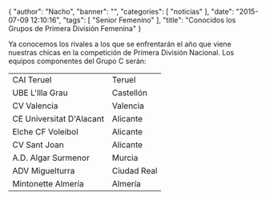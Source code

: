 {
  "author": "Nacho", 
  "banner": "", 
  "categories": [
    "noticias"
  ], 
  "date": "2015-07-09 12:10:16", 
  "tags": [
    "Senior Femenino"
  ], 
  "title": "Conocidos los Grupos de Primera División Femenina"
}

Ya conocemos los rivales a los que se enfrentarán el año que viene nuestras chicas en la competición de Primera División Nacional. Los equipos componentes del Grupo C serán:

<table>
<tr><td>CAI Teruel</td><td>Teruel</td></tr>
<tr><td>UBE L'Illa Grau</td><td>Castellón</td></tr>
<tr><td>CV Valencia</td><td>Valencia</td></tr>
<tr><td>CE Universitat D'Alacant</td><td>Alicante</td></tr>
<tr><td>Elche CF Voleibol</td><td>Alicante</td></tr>
<tr><td>CV Sant Joan</td><td>Alicante</td></tr>
<tr><td>A.D. Algar Surmenor</td><td>Murcia</td></tr>
<tr><td>ADV Miguelturra</td><td>Ciudad Real</td></tr>
<tr><td>Mintonette Almería</td><td>Almería</td></tr>
</tr>
</table>


